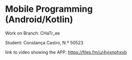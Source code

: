 # Mobile Programming (Android/Kotlin)

Work on Branch: CHaTr_ee

Student: Constança Castro, N.º 50523

link to video showing the APP: https://files.fm/u/4vjxnphxxb
